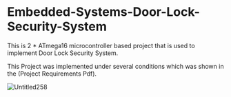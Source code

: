 # Embedded-Systems-Door-Lock-Security-System
 This is 2 * ATmega16 microcontroller based project that is used to implement Door Lock Security System.

This Project was implemented under several conditions which was shown in the (Project Requirements Pdf).

![Untitled258](https://user-images.githubusercontent.com/69085240/146287142-f70456e0-4ded-401d-b5d9-64f1ef87788c.png)
